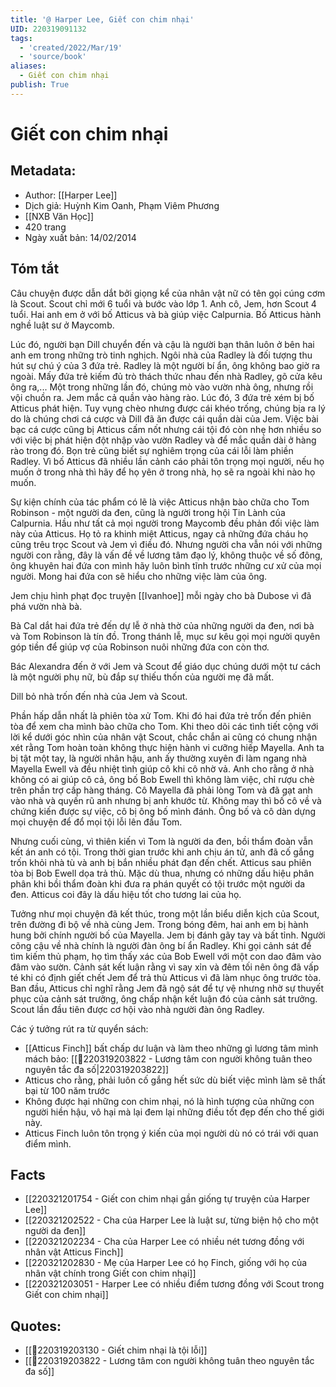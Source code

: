 ```yaml
---
title: '@ Harper Lee, Giết con chim nhại'
UID: 220319091132
tags:
  - 'created/2022/Mar/19'
  - 'source/book'
aliases:
  - Giết con chim nhại
publish: True
---
```

# Giết con chim nhại
## Metadata:
- Author: [[Harper Lee]]
- Dịch giả: Huỳnh Kim Oanh, Phạm Viêm Phương
- [[NXB Văn Học]]
- 420 trang
- Ngày xuất bản: 14/02/2014

## Tóm tắt
Câu chuyện được dẫn dắt bởi giọng kể của nhân vật nữ có tên gọi cúng cơm là Scout. Scout chỉ mới 6 tuổi và bước vào lớp 1. Anh cô, Jem, hơn Scout 4 tuổi. Hai anh em ở với bố Atticus và bà giúp việc Calpurnia. Bố Atticus hành nghề luật sư ở Maycomb.

Lúc đó, người bạn Dill chuyển đến và cậu là người bạn thân luôn ở bên hai anh em trong những trò tinh nghịch. Ngôi nhà của Radley là đối tượng thu hút sự chú ý của 3 đứa trẻ. Radley là một người bí ẩn, ông không bao giờ ra ngoài. Mấy đứa trẻ kiếm đủ trò thách thức nhau đến nhà Radley, gõ cửa kêu ông ra,... Một trong những lần đó, chúng mò vào vườn nhà ông, nhưng rồi vội chuồn ra. Jem mắc cả quần vào hàng rào. Lúc đó, 3 đứa trẻ xém bị bố Atticus phát hiện. Tuy vụng chèo nhưng được cái khéo trống, chúng bịa ra lý do là chúng chơi cá cược và Dill đã ăn được cái quần dài của Jem. Việc bài bạc cá cược cũng bị Atticus cấm nốt nhưng cái tội đó còn nhẹ hơn nhiều so với việc bị phát hiện đột nhập vào vườn Radley và để mắc quần dài ở hàng rào trong đó. Bọn trẻ cũng biết sự nghiêm trọng của cái lỗi làm phiền Radley. Vì bố Atticus đã nhiều lần cảnh cáo phải tôn trọng mọi người, nếu họ muốn ở trong nhà thì hãy để họ yên ở trong nhà, họ sẽ ra ngoài khi nào họ muốn. 

Sự kiện chính của tác phẩm có lẽ là việc Atticus nhận bào chữa cho Tom Robinson - một người da đen, cũng là người trong hội Tin Lành của Calpurnia. Hầu như tất cả mọi người trong Maycomb đều phản đối việc làm này của Atticus. Họ tỏ ra khinh miệt Atticus, ngay cả những đứa cháu họ cũng trêu trọc Scout và Jem vì điều đó. Nhưng người cha vẫn nói với những người con rằng, đây là vấn đề về lương tâm đạo lý, không thuộc về số đông, ông khuyên hai đứa con mình hãy luôn bình tĩnh trước những cư xử của mọi người. Mong hai đứa con sẽ hiểu cho những việc làm của ông.

Jem chịu hình phạt đọc truyện [[Ivanhoe]] mỗi ngày cho bà Dubose vì đã phá vườn nhà bà.

Bà Cal dắt hai đứa trẻ đến dự lễ ở nhà thờ của những người da đen, nơi bà và Tom Robinson là tín đồ. Trong thánh lễ, mục sư kêu gọi mọi người quyên góp tiền để giúp vợ của Robinson nuôi những đứa con còn thơ.

Bác Alexandra đến ở với Jem và Scout để giáo dục chúng dưới một tư cách là một người phụ nữ, bù đắp sự thiếu thốn của người mẹ đã mất.

Dill bỏ nhà trốn đến nhà của Jem và Scout.

Phần hấp dẫn nhất là phiên tòa xử Tom. Khi đó hai đứa trẻ trốn đến phiên tòa để xem cha mình bào chữa cho Tom. Khi theo dõi các tình tiết cộng với lời kể dưới góc nhìn của nhân vật Scout, chắc chắn ai cũng có chung nhận xét rằng Tom hoàn toàn không thực hiện hành vi cưỡng hiếp Mayella. Anh ta bị tật một tay, là người nhân hậu, anh ấy thường xuyên đi làm ngang nhà Mayella Ewell và đều nhiệt tình giúp cô khi cô nhờ vả. Anh cho rằng ở nhà không có ai giúp cô cả, ông bố Bob Ewell thì không làm việc, chỉ rượu chè trên phần trợ cấp hàng tháng. Cô Mayella đã phải lòng Tom và đã gạt anh vào nhà và quyến rũ anh nhưng bị anh khước từ. Không may thì bố cô về và chứng kiến được sự việc, cô bị ông bố mình đánh. Ông bố và cô dàn dựng mọi chuyện để đổ mọi tội lỗi lên đầu Tom.

Nhưng cuối cùng, vì thiên kiến vì Tom là người da đen, bồi thẩm đoàn vẫn kết án anh có tội. Trong thời gian trước khi anh chịu án tử, anh đã cố gắng trốn khỏi nhà tù và anh bị bắn nhiều phát đạn đến chết. Atticus sau phiên tòa bị Bob Ewell dọa trả thù. Mặc dù thua, nhưng có những dấu hiệu phân phân khi bồi thẩm đoàn khi đưa ra phán quyết có tội trước một người da đen. Atticus coi đây là dấu hiệu tốt cho tương lai của họ.

Tưởng như mọi chuyện đã kết thúc, trong một lần biểu diễn kịch của Scout, trên đường đi bộ về nhà cùng Jem. Trong bóng đêm, hai anh em bị hành hung bởi chính người bố của Mayella. Jem bị đánh gãy tay và bất tỉnh. Người cõng cậu về nhà chính là người đàn ông bí ẩn Radley. Khi gọi cảnh sát để tìm kiếm thủ phạm, họ tìm thấy xác của Bob Ewell với một con dao đâm vào đâm vào sườn. Cảnh sát kết luận rằng vì say xỉn và đêm tối nên ông đã vấp té khi có định giết chết Jem để trả thù Atticus vì đã làm nhục ông trước tòa. Ban đầu, Atticus chỉ nghĩ rằng Jem đã ngộ sát để tự vệ nhưng nhờ sự thuyết phục của cảnh sát trưởng, ông chấp nhận kết luận đó của cảnh sát trưởng. Scout lần đầu tiên được cơ hội vào nhà người đàn ông Radley.

Các ý tưởng rút ra từ quyển sách:

- [[Atticus Finch]] bất chấp dư luận và làm theo những gì lương tâm mình mách bảo: [[💬220319203822 - Lương tâm con người không tuân theo nguyên tắc đa số|220319203822]]
- Atticus cho rằng, phải luôn cố gắng hết sức dù biết việc mình làm sẽ thất bại từ 100 năm trước
- Không được hại những con chim nhại, nó là hình tượng của những con người hiền hậu, vô hại mà lại đem lại những điều tốt đẹp đến cho thế giới này.
- Atticus Finch luôn tôn trọng ý kiến của mọi người dù nó có trái với quan điểm mình.

## Facts
- [[220321201754 - Giết con chim nhại gần giống tự truyện của Harper Lee]]
- [[220321202522 - Cha của Harper Lee là luật sư, từng biện hộ cho một người da đen]]
- [[220321202234 - Cha của Harper Lee có nhiều nét tương đồng với nhân vật Atticus Finch]]
- [[220321202830 - Mẹ của Harper Lee có họ Finch, giống với họ của nhân vật chính trong Giết con chim nhại]]
- [[220321203051 - Harper Lee có nhiều điểm tương đồng với Scout trong Giết con chim nhại]]

## Quotes:
- [[💬220319203130 - Giết chim nhại là tội lỗi]]
- [[💬220319203822 - Lương tâm con người không tuân theo nguyên tắc đa số]]